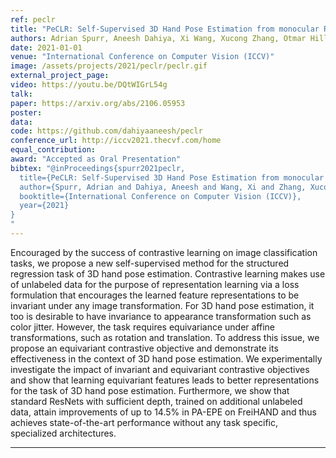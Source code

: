 ```yaml
---
ref: peclr
title: "PeCLR: Self-Supervised 3D Hand Pose Estimation from monocular RGB via Equivariant Contrastive Learning"
authors: Adrian Spurr, Aneesh Dahiya, Xi Wang, Xucong Zhang, Otmar Hilliges
date: 2021-01-01
venue: "International Conference on Computer Vision (ICCV)"
image: /assets/projects/2021/peclr/peclr.gif
external_project_page: 
video: https://youtu.be/DQtWIGrL54g
talk: 
paper: https://arxiv.org/abs/2106.05953
poster: 
data: 
code: https://github.com/dahiyaaneesh/peclr
conference_url: http://iccv2021.thecvf.com/home
equal_contribution: 
award: "Accepted as Oral Presentation"
bibtex: "@inProceedings{spurr2021peclr,
  title={PeCLR: Self-Supervised 3D Hand Pose Estimation from monocular RGB via Equivariant Contrastive Learning},
  author={Spurr, Adrian and Dahiya, Aneesh and Wang, Xi and Zhang, Xucong and Hilliges, Otmar},
  booktitle={International Conference on Computer Vision (ICCV)},
  year={2021}
}
"
---
```

Encouraged by the success of contrastive learning on image classification tasks, we propose a new self-supervised method for the structured regression task of 3D hand pose estimation.
Contrastive learning makes use of unlabeled data for the purpose of representation learning via a loss formulation that encourages the learned feature representations to be invariant under any image transformation.
For 3D hand pose estimation, it too is desirable to have invariance to appearance transformation such as color jitter. 
However, the task requires equivariance under affine transformations, such as rotation and translation.
To address this issue, we propose an equivariant contrastive objective and demonstrate its effectiveness in the context of 3D hand pose estimation.
We experimentally investigate the impact of invariant and equivariant contrastive objectives and show that learning equivariant features leads to better representations for the task of 3D hand pose estimation. 
Furthermore, we show that standard ResNets with sufficient depth, trained on additional unlabeled data, attain improvements of up to 14.5% in PA-EPE on FreiHAND and thus achieves state-of-the-art performance without any task specific, specialized architectures.<hr/><br/><br/>
